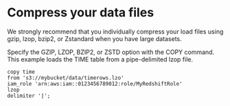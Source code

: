 # Compress your data files<a name="c_best-practices-compress-data-files"></a>

We strongly recommend that you individually compress your load files using gzip, lzop, bzip2, or Zstandard when you have large datasets\.

Specify the GZIP, LZOP, BZIP2, or ZSTD option with the COPY command\. This example loads the TIME table from a pipe\-delimited lzop file\.

```
copy time
from 's3://mybucket/data/timerows.lzo' 
iam_role 'arn:aws:iam::0123456789012:role/MyRedshiftRole'
lzop
delimiter '|';
```